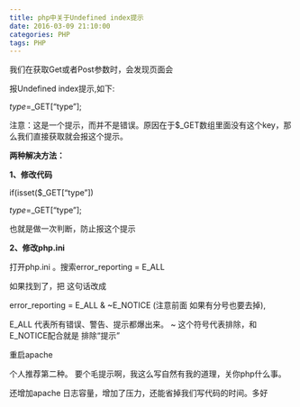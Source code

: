 ```yaml
---
title: php中关于Undefined index提示
date: 2016-03-09 21:10:00
categories: PHP
tags: PHP
---
```

我们在获取Get或者Post参数时，会发现页面会

报Undefined index提示,如下:

$type=$_GET[“type”];

注意：这是一个提示，而并不是错误。原因在于$_GET数组里面没有这个key，那么我们直接获取就会报这个提示。

**两种解决方法：**

**1、修改代码**

if(isset($_GET[“type”])

 $type=$_GET[“type”];

也就是做一次判断，防止报这个提示

**2、修改php.ini**

打开php.ini 。搜索error_reporting = E_ALL

如果找到了，把 这句话改成

error_reporting = E_ALL & ~E_NOTICE (注意前面 如果有分号也要去掉),

E_ALL 代表所有错误、警告、提示都爆出来。 ~ 这个符号代表排除，和E_NOTICE配合就是 排除“提示”

重启apache

个人推荐第二种。 要个毛提示啊，我这么写自然有我的道理，关你php什么事。

还增加apache 日志容量，增加了压力，还能省掉我们写代码的时间。多好